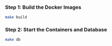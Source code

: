 ### Step 1: Build the Docker Images

```sh
make build
```

### Step 2: Start the Containers and Database

```sh
make db
```